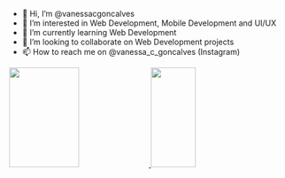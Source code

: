 - 👋 Hi, I’m @vanessacgoncalves
- 👀 I’m interested in Web Development, Mobile Development and UI/UX
- 🌱 I’m currently learning Web Development
- 💞️ I’m looking to collaborate on Web Development projects
- 📫 How to reach me on @vanessa_c_goncalves (Instagram)

<div>
  <a href="https://github.com/vanessacgoncalves">
    <img height="180em" style="width:50%" src="https://github-readme-stats.vercel.app/api?username=vanessacgoncalves&show_icons=true&theme=dracula&include_all_commits=true&count_private=true"/>
    <img height="180em" style="width:40%" src="https://github-readme-stats.vercel.app/api/top-langs/?username=vanessacgoncalves&layout=compact&langs_count=7&theme=dracula"/>
  </a>
</div>

<!---
vanessacgoncalves/vanessacgoncalves is a ✨ special ✨ repository because its `README.md` (this file) appears on your GitHub profile.
You can click the Preview link to take a look at your changes.
--->
